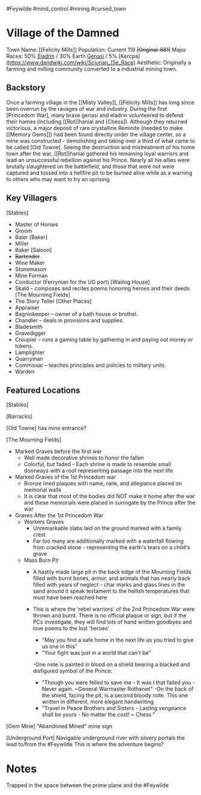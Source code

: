 #Feywilde #mind_control #mining #cursed_town
# Village of the Damned
Town Name: [[Felicity Mills]]
Population:  Current 119 ~~|Original-681|~~
Major Races: 50% [Eladrin](https://www.dndbeyond.com/monsters/96584-summer-eladrin) / 30% Earth [Genasi](https://www.dndbeyond.com/sources/motm/fantastical-races#Genasi) / 5% [Kercpa](https://www.dandwiki.com/wiki/Sciurian_(5e_Race)
Aesthetic: Originally a farming and milling community converted to a industrial mining town. 


## Backstory
Once a farming village in the [[Misty Valley]], [[Felicity Mills]] has long since been overrun by the ravages of war and industry. 
During the first [Princedom War], many brave genasi and eladrin volunteered to defend their homes (including [[Rot]]hanial and [Chess]). Although they returned victorious, a major deposit of rare crystalline Reminite (needed to make [[Memory Gems]]) had been found directly under the village center, so a mine was constructed - demolishing and taking over a third of what came to be called [Old Towne].
Seeing the destruction and mistreatment of his home town after the war, [[Rot]]hanial gathered his remaining loyal warriors and lead an unsuccessful rebellion against his Prince. Nearly all his allies were brutally slaughtered on the battlefield, and those that were not were captured and tossed into a hellfire pit to be burned alive while as a warning to others who may want to try an uprising.


## Key Villagers

[Stables]
- Master of Horses
- Groom
- Baler
[Baker]
- Miller
- Baker
[Saloon]
- ~~Bartender~~
- Wine Maker
- Stonemason
- Mine Forman
- Conductor (Ferryman for the UG port)
[Wailing House]
- Skald – composes and recites poems honoring heroes and their deeds
[The Mourning Fields]
- The Story Teller
[Other Places]
- Appraiser
- Bagniokeeper – owner of a bath house or brothel.
- Chandler – deals in provisions and supplies.
- Bladesmith
- Gravedigger
- Croupier – runs a gaming table by gathering in and paying out money or tokens.
- Lamplighter
- Quarryman 
- Commissar – teaches principles and policies to military units.
- Warden 
## Featured Locations
[Stables]

[Barracks]

[Old Towne]
has mine entrance?

[The Mourning Fields]
- Marked Graves before the first war
	- Well made decorative shrines to honor the fallen 
	- Colorful, but faded - Each shrine is made to resemble small doorways with a roof representing passage into the next life
- Marked Graves of the 1st Princedom war
	- Bronze lined plaques with name, rank, and allegiance placed on memorial walls
	- It is clear that most of the bodies did NOT make it home after the war and these memorials were placed in surrogate by the Prince after the war
- Graves After the 1st Princedom War
	- Workers Graves
		- Unremarkable slabs laid on the ground marked with a family crest 
		- Far too many are additionally marked with a waterfall flowing from cracked stone - representing the earth's tears on a child's grave
	- Mass Burn Pit
		- A hastily made large pit in the back edge of the Mourning Fields filled with burnt bones, armor, and animals that has nearly back filled with years of neglect - char marks and glass lines in the sand around it speak testament to the hellish temperatures that must have been reached here
		- This is where the 'rebel warriors' of the 2nd Princedom War were thrown and burnt. There is no official plaque or sign, but if the PCs investigate, they will find lots of hand written goodbyes and love poems to the lost 'heroes'
			- "May you find a safe home in the next life as you tried to give us one in this"
			- "Your fight was just in a world that can't be"
		
			-One note is painted in blood on a shield bearing a blacked and disfigured symbol of the Prince:
			- "Though you were felled to save me - It was I that failed you - Never again. ~General Warmaster Rothaniel"
			-On the back of the shield, facing the pit, is a second bloody note. This one written in different, more elegant handwriting
			- "Travel in Peace Brothers and Sisters - Lasting vengeance shall be yours - No matter the cost! ~ Chess "

[Gem Mine]
"Abandoned Min~~e~~d" mine sign

[Underground Port]
Navigable underground river with silvery portals the lead to/from the #Feywilde 
This is where the adventure begins?

# Notes
Trapped in the space between the prime plane and the #Feywilde 

